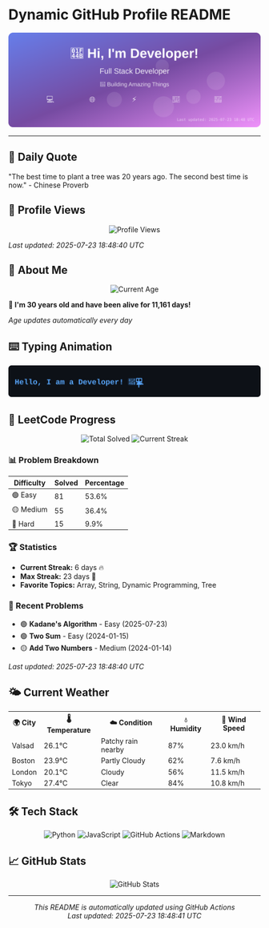 # Dynamic GitHub Profile README

<!-- HEADER-START -->
<p align="center">
    <img src="./assets/header.svg" alt="Profile Header" />
</p>

---

<!-- HEADER-END -->

<!-- QUOTES-START -->
## 💭 Daily Quote

"The best time to plant a tree was 20 years ago. The second best time is now." - Chinese Proverb

<!-- QUOTES-END -->

<!-- VISITOR-COUNTER-START -->
## 👀 Profile Views

<p align="center">
    <img src="https://img.shields.io/badge/Profile%20Views-13-blue?style=for-the-badge&logo=eye&logoColor=white" alt="Profile Views">
</p>

*Last updated: 2025-07-23 18:48:40 UTC*

<!-- VISITOR-COUNTER-END -->

<!-- AGE-START -->
## 🎂 About Me

<p align="center">
    <img src="https://img.shields.io/badge/Age-30%20years%206%20months%2022%20days-brightgreen?style=for-the-badge&logo=calendar&logoColor=white" alt="Current Age">
</p>

**🌟 I'm 30 years old and have been alive for 11,161 days!**

*Age updates automatically every day*

<!-- AGE-END -->

<!-- TYPING-ANIMATION-START -->
## ⌨️ Typing Animation

<p align="center">
    <img src="./assets/typing_animation.svg" alt="Typing Animation" />
</p>

<!-- TYPING-ANIMATION-END -->

<!-- LEETCODE-START -->
## 🧩 LeetCode Progress

<p align="center">
    <img src="https://img.shields.io/badge/Total%20Solved-151-brightgreen?style=for-the-badge&logo=leetcode&logoColor=white" alt="Total Solved">
    <img src="https://img.shields.io/badge/Current%20Streak-6%20days-orange?style=for-the-badge&logo=fire&logoColor=white" alt="Current Streak">
</p>

### 📊 Problem Breakdown

| Difficulty | Solved | Percentage |
|------------|--------|------------|
| 🟢 Easy | 81 | 53.6% |
| 🟡 Medium | 55 | 36.4% |
| 🔴 Hard | 15 | 9.9% |

### 🏆 Statistics
- **Current Streak:** 6 days 🔥
- **Max Streak:** 23 days 🏅
- **Favorite Topics:** Array, String, Dynamic Programming, Tree

### 📝 Recent Problems
- 🟢 **Kadane's Algorithm** - Easy (2025-07-23)
- 🟢 **Two Sum** - Easy (2024-01-15)
- 🟡 **Add Two Numbers** - Medium (2024-01-14)

*Last updated: 2025-07-23 18:48:40 UTC*

<!-- LEETCODE-END -->

<!-- WEATHER-START -->
## 🌤️ Current Weather

<table>
<tr>
    <th>🌍 City</th>
    <th>🌡️ Temperature</th>
    <th>☁️ Condition</th>
    <th>💧 Humidity</th>
    <th>💨 Wind Speed</th>
</tr>
<tr>
    <td>Valsad</td>
    <td>26.1°C</td>
    <td>Patchy rain nearby</td>
    <td>87%</td>
    <td>23.0 km/h</td>
</tr>
<tr>
    <td>Boston</td>
    <td>23.9°C</td>
    <td>Partly Cloudy</td>
    <td>62%</td>
    <td>7.6 km/h</td>
</tr>
<tr>
    <td>London</td>
    <td>20.1°C</td>
    <td>Cloudy</td>
    <td>56%</td>
    <td>11.5 km/h</td>
</tr>
<tr>
    <td>Tokyo</td>
    <td>27.4°C</td>
    <td>Clear</td>
    <td>84%</td>
    <td>10.8 km/h</td>
</tr>
</table>
<!-- WEATHER-END -->

## 🛠️ Tech Stack

<p align="center">
    <img src="https://img.shields.io/badge/Python-3776AB?style=for-the-badge&logo=python&logoColor=white" alt="Python">
    <img src="https://img.shields.io/badge/JavaScript-F7DF1E?style=for-the-badge&logo=javascript&logoColor=black" alt="JavaScript">
    <img src="https://img.shields.io/badge/GitHub%20Actions-2088FF?style=for-the-badge&logo=github-actions&logoColor=white" alt="GitHub Actions">
    <img src="https://img.shields.io/badge/Markdown-000000?style=for-the-badge&logo=markdown&logoColor=white" alt="Markdown">
</p>

## 📈 GitHub Stats

<p align="center">
    <img src="https://github-readme-stats.vercel.app/api?username=ambicuity&show_icons=true&theme=radical" alt="GitHub Stats">
</p>

---

<p align="center">
    <i>This README is automatically updated using GitHub Actions</i><br>
    <i>Last updated: 2025-07-23 18:48:41 UTC</i>
</p>
